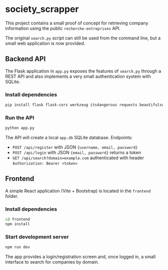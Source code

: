 # society_scrapper

This project contains a small proof of concept for retrieving company information using the public `recherche-entreprises` API.

The original `search.py` script can still be used from the command line, but a small web application is now provided.

## Backend API

The Flask application in `app.py` exposes the features of `search.py` through a REST API and also implements a very small authentication system with SQLite.

### Install dependencies

```bash
pip install flask flask-cors werkzeug itsdangerous requests beautifulsoup4
```

### Run the API

```bash
python app.py
```

The API will create a local `app.db` SQLite database. Endpoints:

- `POST /api/register` with JSON `{username, email, password}`
- `POST /api/login` with JSON `{email, password}` returns a token
- `GET /api/search?domain=example.com` authenticated with header `Authorization: Bearer <token>`

## Frontend

A simple React application (Vite + Bootstrap) is located in the `frontend` folder.

### Install dependencies

```bash
cd frontend
npm install
```

### Start development server

```bash
npm run dev
```

The app provides a login/registration screen and, once logged in, a small interface to search for companies by domain.
